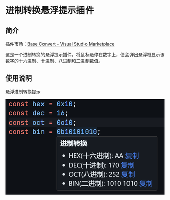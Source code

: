 # 进制转换悬浮提示插件

## 简介

插件市场：[Base Convert - Visual Studio Marketplace](https://marketplace.visualstudio.com/items?itemName=qmcx.base-convert)

这是一个进制转换的悬浮提示插件，将鼠标悬停在数字上，便会弹出悬浮框显示该数字的十六进制、十进制、八进制和二进制数值。

## 使用说明

悬浮进制转换提示

![image-20240819230105543](assets/image-20240819230105543.png)
